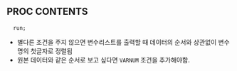 ## PROC CONTENTS

```proc contents data=데이터명;
  run;
```
- 별다른 조건을 주지 않으면 변수리스트를 출력할 때 데이터의 순서와 상관없이 변수명의 첫글자로 정렬됨
- 원본 데이터와 같은 순서로 보고 싶다면 `VARNUM` 조건을 추가해야함.